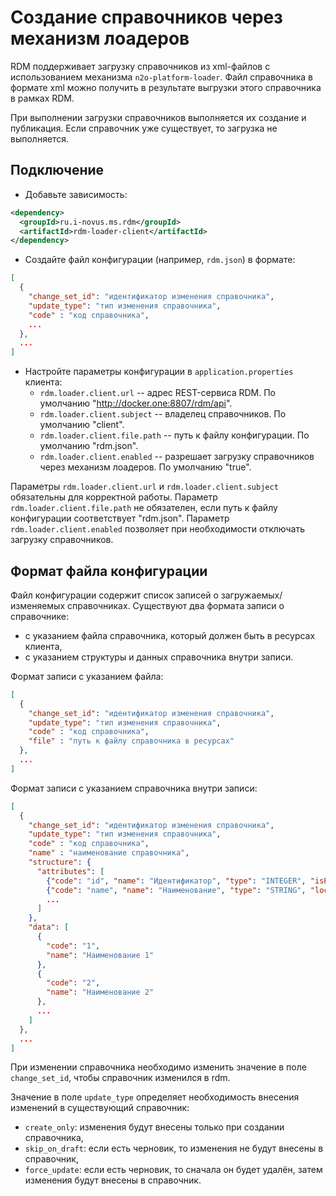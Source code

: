 # Создание справочников через механизм лоадеров
  
RDM поддерживает загрузку справочников из xml-файлов с использованием механизма `n2o-platform-loader`.
Файл справочника в формате xml можно получить в результате выгрузки этого справочника в рамках RDM.

При выполнении загрузки справочников выполняется их создание и публикация.
Если справочник уже существует, то загрузка не выполняется.

## Подключение
* Добавьте зависимость:
```xml
<dependency>
  <groupId>ru.i-novus.ms.rdm</groupId>
  <artifactId>rdm-loader-client</artifactId>
</dependency>
```

* Создайте файл конфигурации (например, `rdm.json`) в формате:
```json
[
  {
    "change_set_id": "идентификатор изменения справочника",
    "update_type": "тип изменения справочника",
    "code" : "код справочника",
    ...
  },
  ...
]  
```

* Настройте параметры конфигурации в `application.properties` клиента:
  - `rdm.loader.client.url` -- адрес REST-сервиса RDM. По умолчанию "http://docker.one:8807/rdm/api".
  - `rdm.loader.client.subject` -- владелец справочников. По умолчанию "client".
  - `rdm.loader.client.file.path` -- путь к файлу конфигурации. По умолчанию "rdm.json".
  - `rdm.loader.client.enabled` -- разрешает загрузку справочников через механизм лоадеров. По умолчанию "true".

Параметры `rdm.loader.client.url` и `rdm.loader.client.subject` обязательны для корректной работы.
Параметр `rdm.loader.client.file.path` не обязателен, если путь к файлу конфигурации соответствует "rdm.json".
Параметр `rdm.loader.client.enabled` позволяет при необходимости отключать загрузку справочников.

## Формат файла конфигурации

Файл конфигурации содержит список записей о загружаемых/изменяемых справочниках.
Существуют два формата записи о справочнике:
- с указанием файла справочника, который должен быть в ресурсах клиента,
- с указанием структуры и данных справочника внутри записи.

Формат записи с указанием файла:  
```json
[
  {
    "change_set_id": "идентификатор изменения справочника",
    "update_type": "тип изменения справочника",
    "code" : "код справочника",
    "file" : "путь к файлу справочника в ресурсах"
  },
  ...
]  
```

Формат записи с указанием справочника внутри записи:
```json
[
  {
    "change_set_id": "идентификатор изменения справочника",
    "update_type": "тип изменения справочника",
    "code" : "код справочника",
    "name" : "наименование справочника",
    "structure": {
      "attributes": [
        {"code": "id", "name": "Идентификатор", "type": "INTEGER", "isPrimary": true},
        {"code": "name", "name": "Наименование", "type": "STRING", "localizable": true},
        ...
      ]
    },
    "data": [
      {
        "code": "1",
        "name": "Наименование 1"
      },
      {
        "code": "2",
        "name": "Наименование 2"
      },
      ...
    ]
  },
  ...
]  
```

При изменении справочника необходимо изменить значение в поле `change_set_id`, чтобы справочник изменился в rdm.

Значение в поле `update_type` определяет необходимость внесения изменений в существующий справочник:
- `create_only`: изменения будут внесены только при создании справочника,
- `skip_on_draft`: если есть черновик, то изменения не будут внесены в справочник,
- `force_update`: если есть черновик, то сначала он будет удалён, затем изменения будут внесены в справочник.

